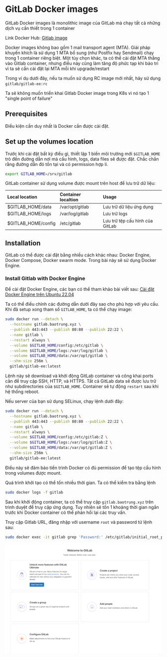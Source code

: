 # GitLab Docker images

GitLab Docker images là monolithic image của GitLab mà chạy tất cả những dịch vụ cần thiết trong 1 container

Link Docker Hub: [Gitlab image](https://hub.docker.com/r/gitlab/gitlab-ee/)

Docker images không bao gồm 1 mail transport agent (MTA). Giải pháp khuyến khích là sử dụng 1 MTA bổ sung (như Postfix hay Sendmail) chạy trong 1 container riêng biệt. Một tùy chọn khác, ta có thể cài đặt MTA thẳng vào Gitlab container, nhưng điều này cũng làm tăng độ phức tạp khi bảo trì vì ta sẽ cần cài đặt lại MTA mỗi khi upgrade/restart

Trong ví dụ dưới đây, nếu ta muốn sử dụng RC image mới nhất, hãy sử dụng ```gitlab/gitlab-ee:rc```

Ta sẽ không muốn triển khai Gitlab Docker image trong K8s vì nó tạo 1 "single point of failure"

## Prerequisites

Điều kiện cần duy nhất là Docker cần được cài đặt.

## Set up the volumes location

Trước khi cài đặt bất kỳ điều gì, thiết lập 1 biến môi trường mới ```$GITLAB_HOME``` trỏ đến đường dẫn nơi mà cấu hình, logs, data files sẽ được đặt. Chắc chắn rằng đường dẫn đó tồn tại và có permission hợp lí.

```sh
export GITLAB_HOME=/srv/gitlab
```

GitLab container sử dụng volume được mount trên host để lưu trữ dữ liệu:

|Local location|Container localtion|Usage|
|:-|:-|:-|
|$GITLAB_HOME/data|/var/opt/gitlab|Lưu trữ dữ liệu ứng dụng|
|$GITLAB_HOME/logs|/var/log/gitlab|Lưu trữ logs|
|$GITLAB_HOME/config|/etc/gitlab|Lưu trữ tệp cấu hình của GitLab|

## Installation

GitLab có thể được cài đặt bằng nhiều cách khác nhau: Docker Engine, Docker Compose, Docker swarm mode. Trong bài này sẽ sử dụng Docker Engine.

### Install Gitlab with Docker Engine

Để cài đặt Docker Engine, các bạn có thể tham khảo bài viết sau: [Cài đặt Docker Engine trên Ubuntu 22.04](https://wiki.nhanhoa.com/kb/cai-dat-docker-tren-ubuntu-22-04/)

Ta có thể điều chỉnh các đường dẫn dưới đây sao cho phù hợp với yêu cầu. Khi đã setup xong tham số ```GITLAB_HOME```, ta có thể chạy image:

```sh
sudo docker run --detach \
  --hostname gitlab.baotrung.xyz \
  --publish 443:443 --publish 80:80 --publish 22:22 \
  --name gitlab \
  --restart always \
  --volume $GITLAB_HOME/config:/etc/gitlab \
  --volume $GITLAB_HOME/logs:/var/log/gitlab \
  --volume $GITLAB_HOME/data:/var/opt/gitlab \
  --shm-size 256m \
  gitlab/gitlab-ee:latest
```

Lệnh này sẽ download và khởi động GitLab container và công khai ports cân để truy cập SSH, HTTP, và HTTPS. Tất cả GitLab data sẽ được lưu trữ như subdirectories của ```$GITLAB_HOME```. Container sẽ tự động ```restart``` sau khi hệ thống reboot.

Nếu server của bạn sử dụng SELinux, chạy lệnh dưới đây:

```sh
sudo docker run --detach \
  --hostname gitlab.baotrung.xyz \
  --publish 443:443 --publish 80:80 --publish 22:22 \
  --name gitlab \
  --restart always \
  --volume $GITLAB_HOME/config:/etc/gitlab:Z \
  --volume $GITLAB_HOME/logs:/var/log/gitlab:Z \
  --volume $GITLAB_HOME/data:/var/opt/gitlab:Z \
  --shm-size 256m \
  gitlab/gitlab-ee:latest
```

Điều này sẽ đảm bảo tiến trình Docker có đủ permission để tạo tệp cấu hình trong volumes được mount.

Quá trình khởi tạo có thể tốn nhiều thời gian. Ta có thể kiểm tra bằng lệnh

```sh
sudo docker logs -f gitlab
```

Sau khi khởi động container, ta có thể truy cập ```gitlab.baotrung.xyz``` trên trình duyệt để truy cập ứng dụng. Tuy nhiên sẽ tốn 1 khoảng thời gian ngắn trước khi Docker container có thể phản hồi lại các truy vấn.

Truy cập Gitlab URL, đăng nhập với username ```root``` và password từ lệnh sau:

```sh
sudo docker exec -it gitlab grep 'Password:' /etc/gitlab/initial_root_password
```

![](./images/K8s_Gitlab.png)